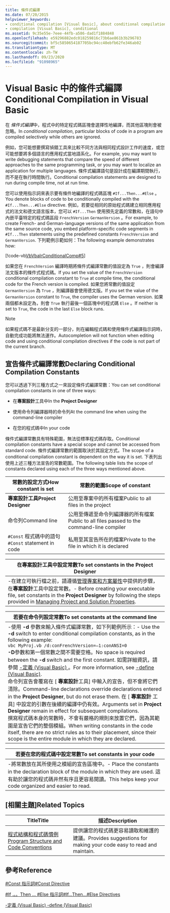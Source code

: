 ```yaml
---
title: 條件式編譯
ms.date: 07/20/2015
helpviewer_keywords:
- conditional compilation [Visual Basic], about conditional compilation
- compilation [Visual Basic], conditional
ms.assetid: 9c35e55e-7eee-44fb-a586-dad1f1884848
ms.openlocfilehash: e59296882edc018259816c73b6ae861b3b296783
ms.sourcegitcommit: bf5c5850654187705bc94cc40ebfb62fe346ab02
ms.translationtype: MT
ms.contentlocale: zh-TW
ms.lasthandoff: 09/23/2020
ms.locfileid: "91098965"
---
```

# <a name="conditional-compilation-in-visual-basic"></a><span data-ttu-id="4f426-102">Visual Basic 中的條件式編譯</span><span class="sxs-lookup"><span data-stu-id="4f426-102">Conditional Compilation in Visual Basic</span></span>

<span data-ttu-id="4f426-103">在 *條件式編譯*中，程式中的特定程式碼區塊會選擇性地編譯，而其他區塊則會被忽略。</span><span class="sxs-lookup"><span data-stu-id="4f426-103">In *conditional compilation*, particular blocks of code in a program are compiled selectively while others are ignored.</span></span>  
  
 <span data-ttu-id="4f426-104">例如，您可能想要撰寫偵錯工具來比較不同方法與相同程式設計工作的速度，或您可能想要將多個語言的應用程式當地語系化。</span><span class="sxs-lookup"><span data-stu-id="4f426-104">For example, you may want to write debugging statements that compare the speed of different approaches to the same programming task, or you may want to localize an application for multiple languages.</span></span> <span data-ttu-id="4f426-105">條件式編譯語句是設計成在編譯期間執行，而不是在執行時間執行。</span><span class="sxs-lookup"><span data-stu-id="4f426-105">Conditional compilation statements are designed to run during compile time, not at run time.</span></span>  
  
 <span data-ttu-id="4f426-106">您可以使用指示詞來表示要有條件地編譯的程式碼區塊 `#If...Then...#Else` 。</span><span class="sxs-lookup"><span data-stu-id="4f426-106">You denote blocks of code to be conditionally compiled with the `#If...Then...#Else` directive.</span></span> <span data-ttu-id="4f426-107">例如，若要從相同的原始程式碼建立相同應用程式的法文和德文語言版本，您可以 `#If...Then` 使用預先定義的常數和，在語句中內嵌平臺特定的程式碼區段 `FrenchVersion` `GermanVersion` 。</span><span class="sxs-lookup"><span data-stu-id="4f426-107">For example, to create French- and German-language versions of the same application from the same source code, you embed platform-specific code segments in `#If...Then` statements using the predefined constants `FrenchVersion` and `GermanVersion`.</span></span> <span data-ttu-id="4f426-108">下列範例示範如何：</span><span class="sxs-lookup"><span data-stu-id="4f426-108">The following example demonstrates how:</span></span>  
  
 [!code-vb[VbVbalrConditionalComp#5](~/samples/snippets/visualbasic/VS_Snippets_VBCSharp/VbVbalrConditionalComp/VB/Class1.vb#5)]  
  
 <span data-ttu-id="4f426-109">如果您在 `FrenchVersion` 編譯時期將條件式編譯常數的值設定為 `True` ，則會編譯法文版本的條件式程式碼。</span><span class="sxs-lookup"><span data-stu-id="4f426-109">If you set the value of the `FrenchVersion` conditional compilation constant to `True` at compile time, the conditional code for the French version is compiled.</span></span> <span data-ttu-id="4f426-110">如果您將常數的值設定 `GermanVersion` 為 `True` ，則編譯器會使用德文版。</span><span class="sxs-lookup"><span data-stu-id="4f426-110">If you set the value of the `GermanVersion` constant to `True`, the compiler uses the German version.</span></span> <span data-ttu-id="4f426-111">如果兩個都未設定為，則會 `True` 執行最後一個區塊中的程式碼 `Else` 。</span><span class="sxs-lookup"><span data-stu-id="4f426-111">If neither is set to `True`, the code in the last `Else` block runs.</span></span>  
  
> [!NOTE]
> <span data-ttu-id="4f426-112">如果程式碼不是最新分支的一部分，則在編輯程式碼和使用條件式編譯指示詞時，自動完成功能將無法運作。</span><span class="sxs-lookup"><span data-stu-id="4f426-112">Autocompletion will not function when editing code and using conditional compilation directives if the code is not part of the current branch.</span></span>  
  
## <a name="declaring-conditional-compilation-constants"></a><span data-ttu-id="4f426-113">宣告條件式編譯常數</span><span class="sxs-lookup"><span data-stu-id="4f426-113">Declaring Conditional Compilation Constants</span></span>  

 <span data-ttu-id="4f426-114">您可以透過下列三種方式之一來設定條件式編譯常數：</span><span class="sxs-lookup"><span data-stu-id="4f426-114">You can set conditional compilation constants in one of three ways:</span></span>  
  
- <span data-ttu-id="4f426-115">在**專案設計**工具中</span><span class="sxs-lookup"><span data-stu-id="4f426-115">In the **Project Designer**</span></span>  
  
- <span data-ttu-id="4f426-116">使用命令列編譯器時的命令列</span><span class="sxs-lookup"><span data-stu-id="4f426-116">At the command line when using the command-line compiler</span></span>  
  
- <span data-ttu-id="4f426-117">在您的程式碼中</span><span class="sxs-lookup"><span data-stu-id="4f426-117">In your code</span></span>  
  
 <span data-ttu-id="4f426-118">條件式編譯常數具有特殊範圍，無法從標準程式碼存取。</span><span class="sxs-lookup"><span data-stu-id="4f426-118">Conditional compilation constants have a special scope and cannot be accessed from standard code.</span></span> <span data-ttu-id="4f426-119">條件式編譯常數的範圍取決於其設定方式。</span><span class="sxs-lookup"><span data-stu-id="4f426-119">The scope of a conditional compilation constant is dependent on the way it is set.</span></span> <span data-ttu-id="4f426-120">下表列出使用上述三種方法宣告的常數範圍。</span><span class="sxs-lookup"><span data-stu-id="4f426-120">The following table lists the scope of constants declared using each of the three ways mentioned above.</span></span>  
  
|<span data-ttu-id="4f426-121">常數的設定方式</span><span class="sxs-lookup"><span data-stu-id="4f426-121">How constant is set</span></span>|<span data-ttu-id="4f426-122">常數的範圍</span><span class="sxs-lookup"><span data-stu-id="4f426-122">Scope of constant</span></span>|  
|---|---|  
|<span data-ttu-id="4f426-123">**專案設計工具**</span><span class="sxs-lookup"><span data-stu-id="4f426-123">**Project Designer**</span></span>|<span data-ttu-id="4f426-124">公用至專案中的所有檔案</span><span class="sxs-lookup"><span data-stu-id="4f426-124">Public to all files in the project</span></span>|  
|<span data-ttu-id="4f426-125">命令列</span><span class="sxs-lookup"><span data-stu-id="4f426-125">Command line</span></span>|<span data-ttu-id="4f426-126">公用至傳遞至命令列編譯器的所有檔案</span><span class="sxs-lookup"><span data-stu-id="4f426-126">Public to all files passed to the command-line compiler</span></span>|  
|<span data-ttu-id="4f426-127">`#Const` 程式碼中的語句</span><span class="sxs-lookup"><span data-stu-id="4f426-127">`#Const` statement in code</span></span>|<span data-ttu-id="4f426-128">私用至其宣告所在的檔案</span><span class="sxs-lookup"><span data-stu-id="4f426-128">Private to the file in which it is declared</span></span>|  
  
|<span data-ttu-id="4f426-129">在專案設計工具中設定常數</span><span class="sxs-lookup"><span data-stu-id="4f426-129">To set constants in the Project Designer</span></span>|  
|---|  
|<span data-ttu-id="4f426-130">-在建立可執行檔之前，請遵循[管理專案和方案屬性](/visualstudio/ide/managing-project-and-solution-properties)中提供的步驟，在**專案設計**工具中設定常數。</span><span class="sxs-lookup"><span data-stu-id="4f426-130">-   Before creating your executable file, set constants in the **Project Designer** by following the steps provided in [Managing Project and Solution Properties](/visualstudio/ide/managing-project-and-solution-properties).</span></span>|  
  
|<span data-ttu-id="4f426-131">若要在命令列設定常數</span><span class="sxs-lookup"><span data-stu-id="4f426-131">To set constants at the command line</span></span>|  
|---|  
|<span data-ttu-id="4f426-132">-使用 **-d** 參數來輸入條件式編譯常數，如下列範例所示：</span><span class="sxs-lookup"><span data-stu-id="4f426-132">-   Use the **-d** switch to enter conditional compilation constants, as in the following example:</span></span><br />     `vbc MyProj.vb /d:conFrenchVersion=–1:conANSI=0`<br />     <span data-ttu-id="4f426-133">**-D**參數和第一個常數之間不需要空格。</span><span class="sxs-lookup"><span data-stu-id="4f426-133">No space is required between the **-d** switch and the first constant.</span></span> <span data-ttu-id="4f426-134">如需詳細資訊，請參閱 [-定義 (Visual Basic) ](../../reference/command-line-compiler/define.md)。</span><span class="sxs-lookup"><span data-stu-id="4f426-134">For more information, see [-define (Visual Basic)](../../reference/command-line-compiler/define.md).</span></span><br />     <span data-ttu-id="4f426-135">命令列宣告會覆寫在 [ **專案設計**工具] 中輸入的宣告，但不會將它們清除。</span><span class="sxs-lookup"><span data-stu-id="4f426-135">Command-line declarations override declarations entered in the **Project Designer**, but do not erase them.</span></span> <span data-ttu-id="4f426-136">在 [ **專案設計** 工具] 中設定的引數在後續的編譯中仍有效。</span><span class="sxs-lookup"><span data-stu-id="4f426-136">Arguments set in **Project Designer** remain in effect for subsequent compilations.</span></span><br />     <span data-ttu-id="4f426-137">撰寫程式碼本身的常數時，不會有嚴格的規則來放置它們，因為其範圍是宣告它們的整個模組。</span><span class="sxs-lookup"><span data-stu-id="4f426-137">When writing constants in the code itself, there are no strict rules as to their placement, since their scope is the entire module in which they are declared.</span></span>|  
  
|<span data-ttu-id="4f426-138">若要在您的程式碼中設定常數</span><span class="sxs-lookup"><span data-stu-id="4f426-138">To set constants in your code</span></span>|  
|---|  
|<span data-ttu-id="4f426-139">-將常數放在其所使用之模組的宣告區塊中。</span><span class="sxs-lookup"><span data-stu-id="4f426-139">-   Place the constants in the declaration block of the module in which they are used.</span></span> <span data-ttu-id="4f426-140">這有助於讓您的程式碼井然有序且更容易閱讀。</span><span class="sxs-lookup"><span data-stu-id="4f426-140">This helps keep your code organized and easier to read.</span></span>|  
  
## <a name="related-topics"></a><span data-ttu-id="4f426-141">[相關主題]</span><span class="sxs-lookup"><span data-stu-id="4f426-141">Related Topics</span></span>  
  
|<span data-ttu-id="4f426-142">Title</span><span class="sxs-lookup"><span data-stu-id="4f426-142">Title</span></span>|<span data-ttu-id="4f426-143">描述</span><span class="sxs-lookup"><span data-stu-id="4f426-143">Description</span></span>|  
|---|---|  
|[<span data-ttu-id="4f426-144">程式結構和程式碼慣例</span><span class="sxs-lookup"><span data-stu-id="4f426-144">Program Structure and Code Conventions</span></span>](program-structure-and-code-conventions.md)|<span data-ttu-id="4f426-145">提供讓您的程式碼更容易讀取和維護的建議。</span><span class="sxs-lookup"><span data-stu-id="4f426-145">Provides suggestions for making your code easy to read and maintain.</span></span>|  
  
## <a name="reference"></a><span data-ttu-id="4f426-146">參考</span><span class="sxs-lookup"><span data-stu-id="4f426-146">Reference</span></span>  

 [<span data-ttu-id="4f426-147">#Const 指示詞</span><span class="sxs-lookup"><span data-stu-id="4f426-147">#Const Directive</span></span>](../../language-reference/directives/const-directive.md)  
  
 [<span data-ttu-id="4f426-148">#If .。。Then ... #Else 指示詞</span><span class="sxs-lookup"><span data-stu-id="4f426-148">#If...Then...#Else Directives</span></span>](../../language-reference/directives/if-then-else-directives.md)  
  
 [<span data-ttu-id="4f426-149">-定義 (Visual Basic) </span><span class="sxs-lookup"><span data-stu-id="4f426-149">-define (Visual Basic)</span></span>](../../reference/command-line-compiler/define.md)
